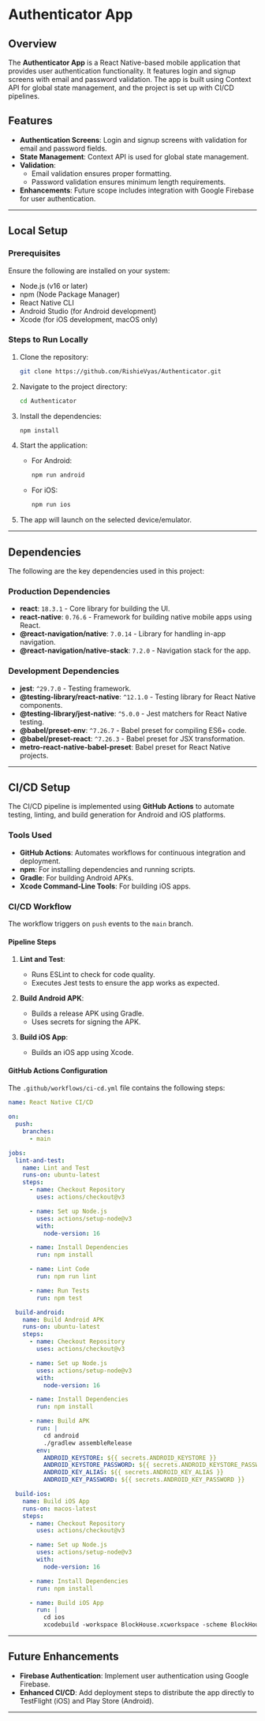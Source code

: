 # Authenticator App

## Overview
The **Authenticator App** is a React Native-based mobile application that provides user authentication functionality. It features login and signup screens with email and password validation. The app is built using Context API for global state management, and the project is set up with CI/CD pipelines.

## Features
- **Authentication Screens**: Login and signup screens with validation for email and password fields.
- **State Management**: Context API is used for global state management.
- **Validation**:
  - Email validation ensures proper formatting.
  - Password validation ensures minimum length requirements.
- **Enhancements**: Future scope includes integration with Google Firebase for user authentication.

---

## **Local Setup**

### **Prerequisites**
Ensure the following are installed on your system:
- Node.js (v16 or later)
- npm (Node Package Manager)
- React Native CLI
- Android Studio (for Android development)
- Xcode (for iOS development, macOS only)

### **Steps to Run Locally**
1. Clone the repository:
   ```bash
   git clone https://github.com/RishieVyas/Authenticator.git
   ```

2. Navigate to the project directory:
   ```bash
   cd Authenticator
   ```

3. Install the dependencies:
   ```bash
   npm install
   ```

4. Start the application:
   - For Android:
     ```bash
     npm run android
     ```
   - For iOS:
     ```bash
     npm run ios
     ```

5. The app will launch on the selected device/emulator.

---

## **Dependencies**
The following are the key dependencies used in this project:

### **Production Dependencies**
- **react**: `18.3.1` - Core library for building the UI.
- **react-native**: `0.76.6` - Framework for building native mobile apps using React.
- **@react-navigation/native**: `7.0.14` - Library for handling in-app navigation.
- **@react-navigation/native-stack**: `7.2.0` - Navigation stack for the app.

### **Development Dependencies**
- **jest**: `^29.7.0` - Testing framework.
- **@testing-library/react-native**: `^12.1.0` - Testing library for React Native components.
- **@testing-library/jest-native**: `^5.0.0` - Jest matchers for React Native testing.
- **@babel/preset-env**: `^7.26.7` - Babel preset for compiling ES6+ code.
- **@babel/preset-react**: `^7.26.3` - Babel preset for JSX transformation.
- **metro-react-native-babel-preset**: Babel preset for React Native projects.

---

## **CI/CD Setup**
The CI/CD pipeline is implemented using **GitHub Actions** to automate testing, linting, and build generation for Android and iOS platforms.

### **Tools Used**
- **GitHub Actions**: Automates workflows for continuous integration and deployment.
- **npm**: For installing dependencies and running scripts.
- **Gradle**: For building Android APKs.
- **Xcode Command-Line Tools**: For building iOS apps.

### **CI/CD Workflow**
The workflow triggers on `push` events to the `main` branch.

#### **Pipeline Steps**
1. **Lint and Test**:
   - Runs ESLint to check for code quality.
   - Executes Jest tests to ensure the app works as expected.

2. **Build Android APK**:
   - Builds a release APK using Gradle.
   - Uses secrets for signing the APK.

3. **Build iOS App**:
   - Builds an iOS app using Xcode.

#### **GitHub Actions Configuration**
The `.github/workflows/ci-cd.yml` file contains the following steps:

```yaml
name: React Native CI/CD

on:
  push:
    branches:
      - main

jobs:
  lint-and-test:
    name: Lint and Test
    runs-on: ubuntu-latest
    steps:
      - name: Checkout Repository
        uses: actions/checkout@v3

      - name: Set up Node.js
        uses: actions/setup-node@v3
        with:
          node-version: 16

      - name: Install Dependencies
        run: npm install

      - name: Lint Code
        run: npm run lint

      - name: Run Tests
        run: npm test

  build-android:
    name: Build Android APK
    runs-on: ubuntu-latest
    steps:
      - name: Checkout Repository
        uses: actions/checkout@v3

      - name: Set up Node.js
        uses: actions/setup-node@v3
        with:
          node-version: 16

      - name: Install Dependencies
        run: npm install

      - name: Build APK
        run: |
          cd android
          ./gradlew assembleRelease
        env:
          ANDROID_KEYSTORE: ${{ secrets.ANDROID_KEYSTORE }}
          ANDROID_KEYSTORE_PASSWORD: ${{ secrets.ANDROID_KEYSTORE_PASSWORD }}
          ANDROID_KEY_ALIAS: ${{ secrets.ANDROID_KEY_ALIAS }}
          ANDROID_KEY_PASSWORD: ${{ secrets.ANDROID_KEY_PASSWORD }}

  build-ios:
    name: Build iOS App
    runs-on: macos-latest
    steps:
      - name: Checkout Repository
        uses: actions/checkout@v3

      - name: Set up Node.js
        uses: actions/setup-node@v3
        with:
          node-version: 16

      - name: Install Dependencies
        run: npm install

      - name: Build iOS App
        run: |
          cd ios
          xcodebuild -workspace BlockHouse.xcworkspace -scheme BlockHouse -sdk iphoneos -configuration AppStoreDistribution archive -archivePath $PWD/build/BlockHouse.xcarchive
```

---

## **Future Enhancements**
- **Firebase Authentication**: Implement user authentication using Google Firebase.
- **Enhanced CI/CD**: Add deployment steps to distribute the app directly to TestFlight (iOS) and Play Store (Android).

---
